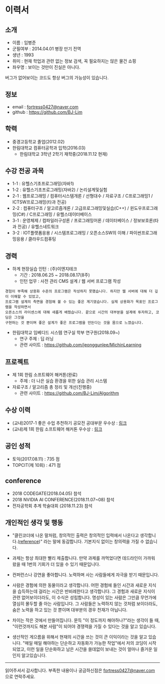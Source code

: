 # 이력서
## 소개
- 이름 : 임병준
- 군필여부 : 2014.04.01 병장 만기 전역
- 생년 : 1993
- 취미 : 현재 학업과 관련 없는 정보 검색, 꼭 필요하지는 않은 물건 쇼핑
- 좌우명 : 보이는 것만이 진실은 아니다.

버그가 없어보이는 코드도 항상 버그의 가능성이 있습니다.

## 정보
- email : fortress0427@naver.com
- github : https://github.com/BJ-Lim

## 학력
- 중경고등학교 졸업(2012.02)
- 한림대학교 컴퓨터공학과 입학(2016.03)
  + 한림대학교 3학년 2학기 재학중(2018.11.12 현재)
  
## 수강 전공 과목
- 1-1 : 유헬스기초프로그래밍(자바1)
- 1-2 : 유헬스기초프로그래밍(자바2) / 논리설계및실험
- 2-1 : 웹프로그래밍 / 컴퓨터시스템개론 / 선형대수 / 자료구조 / C프로그래밍1 / ICTSW프로그래밍(타과 전공)
- 2-2 : 컴퓨터구조 / 알고르즘개론 / 고급프로그래밍및실습(C++) / 윈도우프로그래밍(C#) / C프로그래밍 / 유헬스데이터베이스
- 3-1 : 운영체제 / 컴파일러구성론 / 프로그래밍어론 / 데이터베이스 / 정보보호론(타과 전공) / 유헬스네트워크
- 3-2 : IOT플랫폼응용 / 시스템프로그래밍 / 오픈소스SW의 이해 / 파이썬프로그래밍응용 / 클라우드컴퓨팅

## 경력
- 하계 현장실습 인턴 : (주)이엔지테크
  + 기간 : 2018.06.25 ~ 2018.08.17(8주)
  + 인턴 업무 : 사전 관리 CMS 설계 / 웹 서버 프로그램 작성

```
경험이 부족해 상용화 수준의 프로그램은 작성하지 못했습니다. 하지만 웹 서버에 대해 더 깊이 이해할 수 있었고,
프로그램 설계의 측면을 경험해 볼 수 있는 좋은 계기였습니다. 실제 상용화가 목표인 프로그램을 작성하면서
오픈소스의 라이센스에 대해 새롭게 배웠습니다. 끝으로 시간의 대부분을 설계에 투자하고, 코딩은 그것을
구현하는 것 뿐이며 좋은 설계가 좋은 프로그램을 만든다는 것을 몸으로 느꼈습니다.
```  
- 한림대학교 임베디드 시스템 연구실 학부 연구원(2018.09~)
  + 연구 주제 : 딥 러닝
  + 관련 사이트 : https://github.com/jeonggunlee/MichinLearning

## 프로젝트
- 제 1회 한림 소프트웨어 해커톤(완료)
  + 주제 : 더 나은 실습 환경을 위한 실습 관리 시스템
- 자료구조 / 알고리즘 총 정리 및 개선(진행중)
  + 관련 사이트 : https://github.com/BJ-Lim/Algorithm
  
## 수상 이력
- (교내)2017-1 좋은 수업 추천하기 공모전 공대부문 우수상 : [링크](https://www.hallym.ac.kr/sub05/cP3/sCP1.html?action=read&nttId=55898&pageIndex=1&searchType=0&searchWrd=%EC%A2%8B%EC%9D%80+%EC%88%98%EC%97%85)
- (교내)제 1회 한림 소프트웨어 해커톤 우수상 : [링크](http://hlsw.hallym.ac.kr/post/214)

## 공인 성적
- 토익(2017.08.11) : 735 점
- TOPCIT(제 10회) : 471 점

## conference
- 2018 CODEGATE(2018.04.05) 참석
- 2018 NVIDIA AI CONFERENCE(2018.11.07~08) 참석
- 전자공학회 추계 학술대회 (2018.11.23) 참석

## 개인적인 생각 및 행동
- "클린코더에 나온 말처럼, 창의적인 출력은 창의적인 입력에서 나온다고 생각합니다.([reference](https://github.com/JSpiner/RESUME/blob/master/README.md))" 라는 말에 동감합니다. 기본지식 없이는 창의력을 가질 수 없습니다.

- 과제는 항상 최대한 빨리 제출합니다. 만약 과제를 까먹었다면 데드라인이 가까워 왔을 때 1번의 기회가 더 있을 수 있기 때문입니다.

- 컨퍼런스나 강연을 좋아합니다. 노력하며 사는 사람들에게 자극을 받기 때문입니다.

- 사람은 경험에 의한 동물이라고 생각합니다. 어떤 경험에 들인 시간과 새로운 지식을 습득하는데 걸리는 시간은 반비례한다고 생각합니다. 그 경험과 새로운 지식이 관련 없어보이더라도, 이 수식은 성립합니다. 명성이 있는 사람은 그만큼 무언가에 열심히 몰두할 줄 아는 사람입니다. 그 사람들은 노력하지 않는 것처럼 보이더라도, 숨은 노력을 하고 있는 것 뿐이며 대부분의 경우 천재가 아닙니다.

- 차이는 작은 것에서 만들어집니다. 문득 "이 정도까지 해야하나?"라는 생각이 들 때, "이런것까지도 해본 사람"이 되어야 경쟁력을 가질 수 있다는 것을 알고 있습니다.

- 생산적인 게으름을 위해서 현재의 시간을 쓰는 것이 큰 이익이라는 것을 알고 있습니다. "매일 매일 해야하는 단순하고 자동화가 가능한 작업"에서 저의 코딩이 시작되었고, 이런 일을 단순화하고 남은 시간을 쓸데없이 보내는 것이 얼마나 즐거운 일인지 알고있습니다.

----
읽어주셔서 감사합니다. 부족한 내용이나 궁금하신점은 fortress0427@naver.com 으로 연락주세요.

